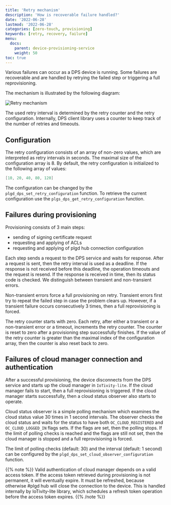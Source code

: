 ```yaml
---
title: 'Retry mechanism'
description: 'How is recoverable failure handled?'
date: '2022-06-28'
lastmod: '2022-06-28'
categories: [zero-touch, provisioning]
keywords: [retry, recovery, failure]
menu:
  docs:
    parent: device-provisioning-service
    weight: 50
toc: true
---
```


Various failures can occur as a DPS device is running. Some failures are recoverable and are handled by retrying the failed step or triggering a full reprovisioning.

The mechanism is illustrated by the following diagram:

![Retry mechanism](/images/device-provisioning-service/retry-mechanism.drawio.svg)

The used retry interval is determined by the retry counter and the retry configuration. Internally, DPS client library uses a counter to keep track of the number of retries and timeouts.

## Configuration

The retry configuration consists of an array of non-zero values, which are interpreted as retry intervals in seconds. The maximal size of the configuration array is 8. By default, the retry configuration is initialized to the following array of values:

```C
[10, 20, 40, 80, 120]
```

The configuration can be changed by the `plgd_dps_set_retry_configuration` function. To retrieve the current configuration use the `plgs_dps_get_retry_configuration` function.

## Failures during provisioning

Provisioning consists of 3 main steps:

* sending of signing certificate request
* requesting and applying of ACLs
* requesting and applying of plgd hub connection configuration

Each step sends a request to the DPS service and waits for response. After a request is sent, then the retry interval is used as a deadline. If the response is not received before this deadline, the operation timeouts and the request is resend. If the response is received in time, then its status code is checked. We distinguish between transient and non-transient errors.

Non-transient errors force a full provisioning on retry. Transient errors first try to repeat the failed step in case the problem clears up. However, if a transient failure occurs consecutively 3 times, then a full reprovisioning is forced.

The retry counter starts with zero. Each retry, after either a transient or a non-transient error or a timeout, increments the retry counter. The counter is reset to zero after a provisioning step successfully finishes. If the value of the retry counter is greater than the maximal index of the configuration array, then the counter is also reset back to zero.

## Failures of cloud manager connection and authentication

After a successful provisioning, the device disconnects from the DPS service and starts up the cloud manager in `IoTivity-lite`. If the cloud manager fails to start, then a full reprovisioning is triggered. If the cloud manager starts successfully, then a cloud status observer also starts to operate.

Cloud status observer is a simple polling mechanism which examines the cloud status value 30 times in 1 second intervals. The observer checks the cloud status and waits for the status to have both `OC_CLOUD_REGISTERED` and `OC_CLOUD_LOGGED_IN` flags sets. If the flags are set, then the polling stops. If the limit of polling checks is reached and the flags are still not set, then the cloud manager is stopped and a full reprovisioning is forced.

The limit of polling checks (default: 30) and the interval (default: 1 second) can be configured by the `plgd_dps_set_cloud_observer_configuration` function.

{{% note %}}
Valid authentication of cloud manager depends on a valid access token. If the access token retrieved during provisioning is not permanent, it will eventually expire. It must be refreshed, because otherwise #plgd hub will close the connection to the device. This is handled internally by IoTivity-lite library, which schedules a refresh token operation before the access token expires.
{{% /note %}}
